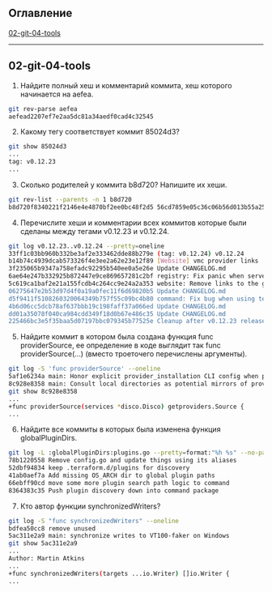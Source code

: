 ## Оглавление

[02-git-04-tools](#02-git-04-tools)

---

## 02-git-04-tools
1. Найдите полный хеш и комментарий коммита, хеш которого начинается на aefea.
```bash
git rev-parse aefea
aefead2207ef7e2aa5dc81a34aedf0cad4c32545
```
2. Какому тегу соответствует коммит 85024d3?
```bash
git show 85024d3
...
tag: v0.12.23
...
```
3. Сколько родителей у коммита b8d720? Напишите их хеши.
```bash
git rev-list --parents -n 1 b8d720
b8d720f8340221f2146e4e4870bf2ee0bc48f2d5 56cd7859e05c36c06b56d013b55a252d0bb7e158 9ea88f22fc6269854151c571162c5bcf958bee2b
```
4. Перечислите хеши и комментарии всех коммитов которые были сделаны между тегами v0.12.23 и v0.12.24.
```bash
git log v0.12.23..v0.12.24 --pretty=oneline
33ff1c03bb960b332be3af2e333462dde88b279e (tag: v0.12.24) v0.12.24
b14b74c4939dcab573326f4e3ee2a62e23e12f89 [Website] vmc provider links
3f235065b9347a758efadc92295b540ee0a5e26e Update CHANGELOG.md
6ae64e247b332925b872447e9ce869657281c2bf registry: Fix panic when server is unreachable
5c619ca1baf2e21a155fcdb4c264cc9e24a2a353 website: Remove links to the getting started guide's old location
06275647e2b53d97d4f0a19a0fec11f6d69820b5 Update CHANGELOG.md
d5f9411f5108260320064349b757f55c09bc4b80 command: Fix bug when using terraform login on Windows
4b6d06cc5dcb78af637bbb19c198faff37a066ed Update CHANGELOG.md
dd01a35078f040ca984cdd349f18d0b67e486c35 Update CHANGELOG.md
225466bc3e5f35baa5d07197bbc079345b77525e Cleanup after v0.12.23 release
```
5. Найдите коммит в котором была создана функция func providerSource, ее определение в коде выглядит так func providerSource(...) (вместо троеточего перечислены аргументы).
```bash
git log -S 'func providerSource' --oneline
5af1e6234a main: Honor explicit provider_installation CLI config when present
8c928e8358 main: Consult local directories as potential mirrors of providers
git show 8c928e8358
...
+func providerSource(services *disco.Disco) getproviders.Source {
...

```
6. Найдите все коммиты в которых была изменена функция globalPluginDirs.
```bash
git log -L :globalPluginDirs:plugins.go --pretty=format:"%h %s" --no-patch
78b1220558 Remove config.go and update things using its aliases
52dbf94834 keep .terraform.d/plugins for discovery
41ab0aef7a Add missing OS_ARCH dir to global plugin paths
66ebff90cd move some more plugin search path logic to command
8364383c35 Push plugin discovery down into command package
```
7. Кто автор функции synchronizedWriters?
```bash
git log -S "func synchronizedWriters" --oneline
bdfea50cc8 remove unused
5ac311e2a9 main: synchronize writes to VT100-faker on Windows
git show 5ac311e2a9
...
Author: Martin Atkins
...
+func synchronizedWriters(targets ...io.Writer) []io.Writer {
...
```

